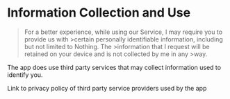 # Information Collection and Use

>For a better experience, while using our Service, I may require you to provide us with >certain personally identifiable information, including but not limited to Nothing. The >information that I request will be retained on your device and is not collected by me in any >way.

The app does use third party services that may collect information used to identify you.

Link to privacy policy of third party service providers used by the app
